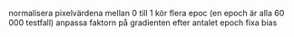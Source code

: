 normalisera pixelvärdena mellan 0 till 1
kör flera epoc (en epoch är alla 60 000 testfall)
anpassa faktorn på gradienten efter antalet epoch
fixa bias
